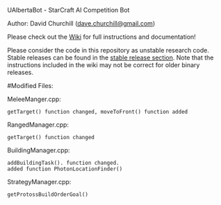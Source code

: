 UAlbertaBot - StarCraft AI Competition Bot

Author:  David Churchill (dave.churchill@gmail.com)

Please check out the [Wiki](https://github.com/davechurchill/ualbertabot/wiki) for full instructions and documentation!

Please consider the code in this repository as unstable research code. Stable releases can be found in the [stable release section](https://github.com/davechurchill/ualbertabot/tree/master/binary_stable_releases). Note that the instructions included in the wiki may not be correct for older binary releases.

#Modified Files:

MeleeManger.cpp:

    getTarget() function changed, moveToFront() function added
RangedManager.cpp:

    getTarget() function changed
    
BuildingManager.cpp:

    addBuildingTask(). function changed. 
    added function PhotonLocationFinder()

StrategyManager.cpp:

    getProtossBuildOrderGoal()

